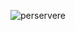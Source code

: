 ![perservere](https://https://cdn.lifehack.org/wp-content/uploads/2018/01/29024611/quote-7-in-post-.png)
